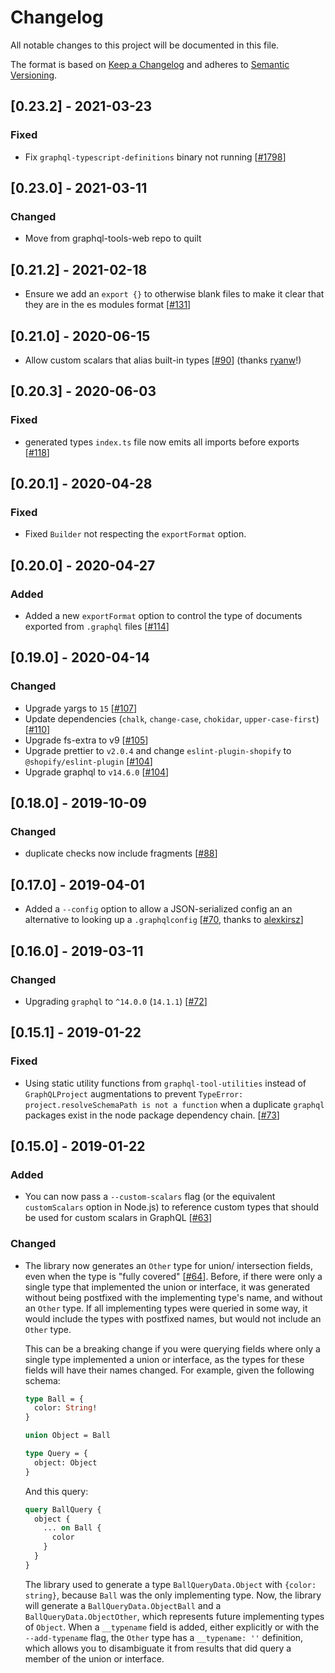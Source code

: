 # Changelog

All notable changes to this project will be documented in this file.

The format is based on [Keep a Changelog](http://keepachangelog.com/en/1.0.0/)
and adheres to [Semantic Versioning](http://semver.org/spec/v2.0.0.html).

<!-- ## [Unreleased] -->

## [0.23.2] - 2021-03-23

### Fixed

- Fix `graphql-typescript-definitions` binary not running [[#1798](https://github.com/Shopify/quilt/pull/1798)]

## [0.23.0] - 2021-03-11

### Changed

- Move from graphql-tools-web repo to quilt

## [0.21.2] - 2021-02-18

- Ensure we add an `export {}` to otherwise blank files to make it clear that they are in the es modules format [[#131](https://github.com/Shopify/graphql-tools-web/pull/131)]

## [0.21.0] - 2020-06-15

- Allow custom scalars that alias built-in types [[#90](https://github.com/Shopify/graphql-tools-web/pull/90)] (thanks [ryanw](https://github.com/ryanw)!)

## [0.20.3] - 2020-06-03

### Fixed

- generated types `index.ts` file now emits all imports before exports [[#118](https://github.com/Shopify/graphql-tools-web/pull/118)]

## [0.20.1] - 2020-04-28

### Fixed

- Fixed `Builder` not respecting the `exportFormat` option.

## [0.20.0] - 2020-04-27

### Added

- Added a new `exportFormat` option to control the type of documents exported from `.graphql` files [[#114](https://github.com/Shopify/graphql-tools-web/pull/114)]

## [0.19.0] - 2020-04-14

### Changed

- Upgrade yargs to `15` [[#107](https://github.com/Shopify/graphql-tools-web/pull/107)]
- Update dependencies (`chalk`, `change-case`, `chokidar`, `upper-case-first`) [[#110](https://github.com/Shopify/graphql-tools-web/pull/110)]
- Upgrade fs-extra to v9 [[#105](https://github.com/Shopify/graphql-tools-web/pull/105)]
- Upgrade prettier to `v2.0.4` and change `eslint-plugin-shopify` to `@shopify/eslint-plugin` [[#104](https://github.com/Shopify/graphql-tools-web/pull/104)]
- Upgrade graphql to `v14.6.0` [[#104](https://github.com/Shopify/graphql-tools-web/pull/104)]

## [0.18.0] - 2019-10-09

### Changed

- duplicate checks now include fragments [[#88](https://github.com/Shopify/graphql-tools-web/pull/88)]

## [0.17.0] - 2019-04-01

- Added a `--config` option to allow a JSON-serialized config an an alternative to looking up a `.graphqlconfig` [[#70](https://github.com/Shopify/graphql-tools-web/pull/70), thanks to [alexkirsz](https://github.com/alexkirsz)]

## [0.16.0] - 2019-03-11

### Changed

- Upgrading `graphql` to `^14.0.0` (`14.1.1`) [[#72](https://github.com/Shopify/graphql-tools-web/pull/72)]

## [0.15.1] - 2019-01-22

### Fixed

- Using static utility functions from `graphql-tool-utilities` instead of `GraphQLProject` augmentations to prevent `TypeError: project.resolveSchemaPath is not a function` when a duplicate `graphql` packages exist in the node package dependency chain. [[#73](https://github.com/Shopify/graphql-tools-web/pull/73)]

## [0.15.0] - 2019-01-22

### Added

- You can now pass a `--custom-scalars` flag (or the equivalent `customScalars` option in Node.js) to reference custom types that should be used for custom scalars in GraphQL [[#63](https://github.com/Shopify/graphql-tools-web/pull/63)]

### Changed

- The library now generates an `Other` type for union/ intersection fields, even when the type is "fully covered" [[#64](https://github.com/Shopify/graphql-tools-web/pull/64)]. Before, if there were only a single type that implemented the union or interface, it was generated without being postfixed with the implementing type's name, and without an `Other` type. If all implementing types were queried in some way, it would include the types with postfixed names, but would not include an `Other` type.

  This can be a breaking change if you were querying fields where only a single type implemented a union or interface, as the types for these fields will have their names changed. For example, given the following schema:

  ```graphql
  type Ball = {
    color: String!
  }

  union Object = Ball

  type Query = {
    object: Object
  }
  ```

  And this query:

  ```graphql
  query BallQuery {
    object {
      ... on Ball {
        color
      }
    }
  }
  ```

  The library used to generate a type `BallQueryData.Object` with `{color: string}`, because `Ball` was the only implementing type. Now, the library will generate a `BallQueryData.ObjectBall` and a `BallQueryData.ObjectOther`, which represents future implementing types of `Object`. When a `__typename` field is added, either explicitly or with the `--add-typename` flag, the `Other` type has a `__typename: ''` definition, which allows you to disambiguate it from results that did query a member of the union or interface.
